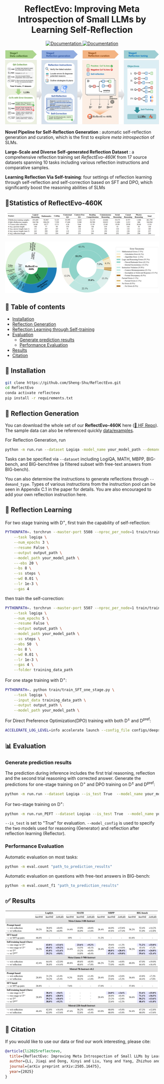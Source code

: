 <h1 align="center">ReflectEvo: Improving Meta Introspection of Small LLMs  by Learning Self-Reflection</h1>

  
<p align="center">
    <a href="https://huggingface.co/datasets/bigai-nlco/ReflectionEvo">
        <img alt="Documentation" src="https://img.shields.io/badge/Dataset-HF Data-yellow.svg">
    </a>
    <a href="https://arxiv.org/abs/2505.16475">
        <img alt="Documentation" src="https://img.shields.io/badge/Paper-arXiv-red.svg">
    </a>
</p>


![Overall Pipeline](assets/overall.png)

**Novel Pipeline for Self-Reflection Generation** : automatic self-reflection generation and curation, which is the first to explore *meta introspection* of SLMs.

**Large-Scale and Diverse Self-generated Reflection Dataset** : a comprehensive reflection training set *ReflectEvo-460K* from 17 source datasets spanning 10 tasks including various reflection instructions and comparative samples.

**Learning Reflection Via Self-training**: four settings of reflection learning through self-reflection and self-correction based on SFT and DPO, which significantly boost the reasoning abilities of SLMs


## 📌Statistics of ReflectEvo-460K
![Statistics](assets/statistics.png)

![Pies](assets/pies.png)


## 📖 Table of contents
- [Installation](#installation)
- [Reflection Generation](#reflection-generation)
- [Reflection Learning through Self-training](#training-guide)
- [Evaluation](#evaluation)
  - [Generate prediction results](#generate-results)
  - [Performance Evaluation](#evaluate-performance)
- [Results](#results)
- [Citation](#citation)

  
## 💁 Installation

   ```bash
   git clone https://github.com/Sheng-Shu/ReflectEvo.git
   cd ReflectEvo
   conda activate reflectevo
   pip install -r requirements.txt
   ```

   
## 🤔 Reflection Generation

You can download the whole set of our **ReflectEvo-460K** here  ([🤗 HF Repo](https://huggingface.co/datasets/bigai-nlco/ReflectionEvo)). The sample data can also be referenced quickly [data/examples](data/examples).

For Reflection Generation, run
```bash
python -m run.run --dataset Logiqa -model_name your_model_path --demand_type 1
```

Tasks can be specified via `--dataset` including LogiQA, MATH, MBPP, BIG-bench, and BIG-benchfree (a filtered subset with free-text answers from BIG-bench).

You can also determine the instructions to generate reflections through `--demand_type`.  Types of various instructions from the instruction pool can be seen in Appendix C.1 in the paper for details. You are also encouraged to add your own reflection instruction here.


## 🚀 Reflection Learning

For two stage training with D<sup>+</sup>, first train the capability of self-reflection:

```bash
PYTHONPATH=. torchrun --master-port 5508 --nproc_per_node=1 train/train_SFT_two_stage_1.py \
    --task logiqa \
    --num_epochs 3 \
    --resume False \
    --output output_path \
    --model_path your_model_path \
    ---ebs 20 \
    --bs 8 \
    --ss steps \
    --wd 0.01 \
    --lr 1e-3 \
    --gas 4
```

then train the self-correction:
```bash
PYTHONPATH=. torchrun --master-port 5507 --nproc_per_node=1 train/train_SFT_two_stage_2.py  \
    --task logiqa \
    --num_epochs 5 \
    --resume False \
    --output output_path \
    --model_path your_model_path \
    --ss steps \
    --ebs 50  \
    --bs 8 \
    --wd 0.01 \
    --lr 1e-3 \
    --gas 4 \
    --folder training_data_path 
```

For one stage training with D<sup>+</sup>:
```bash
PYTHONPATH=. python train/train_SFT_one_stage.py \
    --task logiqa \
    --input_data training_data_path \
    --output output_path \
    --model_path your_model_path \
```

For Direct Preference Optimization(DPO) training with both D<sup>±</sup> and D<sup>pref</sup>:
```bash
ACCELERATE_LOG_LEVEL=info accelerate launch --config_file configs/deepspeed_zero3.yaml --num_processes=4 run_dpo.py configs/DPO_train_config.yaml
```

## 📊 Evaluation
### Generate prediction results
The prediction during inference includes the first trial reasoning, reflection and the second trial reasoning with corrected answer. 
Generate the predictions for one-stage training on D<sup>+</sup> and DPO training on D<sup>±</sup> and D<sup>pref</sup>:

```bash
python -m run.run --dataset Logiqa --is_test True  --model_name your_model_path --model_config model_config
```
For two-stage training on D<sup>+</sup>:

```bash
python -m run.run_PEFT --dataset Logiqa --is_test True  --model_name your_model_path --model_config model_config
```

`--is_test` is set to "True" for evaluation. `--model_config` is used to specify the two models used for reasoning (Generator) and reflection after reflection learning (Reflector).

### Performance Evaluation

Automatic evaluation on most tasks:

```bash
python -m eval.count "path_to_prediction_results"
```

Automatic evaluation on questions with free-text answers in BIG-bench:

```bash
python -m eval.count_f1 "path_to_prediction_results"
```

## ✅ Results

![result](assets/result.png)


## 📝 Citation
If you would like to use our data or find our work interesting, please cite:
```bibtex
@article{li2025reflectevo,
  title={ReflectEvo: Improving Meta Introspection of Small LLMs by Learning Self-Reflection},
  author={Li, Jiaqi and Dong, Xinyi and Liu, Yang and Yang, Zhizhuo and Wang, Quansen and Wang, Xiaobo and Zhu, SongChun and Jia, Zixia and Zheng, Zilong},
  journal={arXiv preprint arXiv:2505.16475},
  year={2025}
}
```


